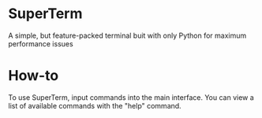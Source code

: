 # SuperTerm
A simple, but feature-packed terminal buit with only Python for maximum performance issues

# How-to
To use SuperTerm, input commands into the main interface. You can view a list of available commands with the "help" command.
